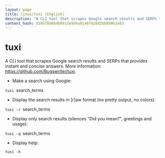 ```yaml
---
layout: page
title: linux/tuxi (English)
description: "A CLI tool that scrapes Google search results and SERPs that provides instant and concise answers."
content_hash: d395789884b891da9d4a0146f028d2bb89063a83
---
```

# tuxi

A CLI tool that scrapes Google search results and SERPs that provides instant and concise answers.
More information: <https://github.com/Bugswriter/tuxi>.

- Make a search using Google:

`tuxi `<span class="tldr-var badge badge-pill bg-dark-lm bg-white-dm text-white-lm text-dark-dm font-weight-bold">search_terms</span>

- Display the search results in [r]aw format (no pretty output, no colors):

`tuxi -r `<span class="tldr-var badge badge-pill bg-dark-lm bg-white-dm text-white-lm text-dark-dm font-weight-bold">search_terms</span>

- Display only search results (silences "Did you mean?", greetings and usage):

`tuxi -q `<span class="tldr-var badge badge-pill bg-dark-lm bg-white-dm text-white-lm text-dark-dm font-weight-bold">search_terms</span>

- Display help:

`tuxi -h`
